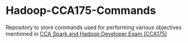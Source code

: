 # Hadoop-CCA175-Commands

Repository to store commands used for performing various objectives mentioned in [CCA Spark and Hadoop Developer Exam (CCA175)](https://www.cloudera.com/more/training/certification/cca-spark.html)

